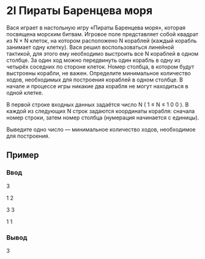 # 2I Пираты Баренцева моря

Вася играет в настольную игру «Пираты Баренцева моря», которая посвящена морским битвам. Игровое поле представляет собой квадрат из 
N
×
N
 клеток, на котором расположено 
N
 кораблей (каждый корабль занимает одну клетку).
Вася решил воспользоваться линейной тактикой, для этого ему необходимо выстроить все 
N
 кораблей в одном столбце. За один ход можно передвинуть один корабль в одну из четырёх соседних по стороне клеток. Номер столбца, в котором будут выстроены корабли, не важен. Определите минимальное количество ходов, необходимых для построения кораблей в одном столбце. В начале и процессе игры никакие два корабля не могут находиться в одной клетке.

 В первой строке входных данных задаётся число 
N
 (
1
≤
N
≤
1
0
0
).
В каждой из следующих 
N
 строк задаются координаты корабля: сначала номер строки, затем номер столбца (нумерация начинается с единицы).

 Выведите одно число — минимальное количество ходов, необходимое для построения.
 

## Пример

### Ввод

3

1 2

3 3

1 1


### Вывод

3
